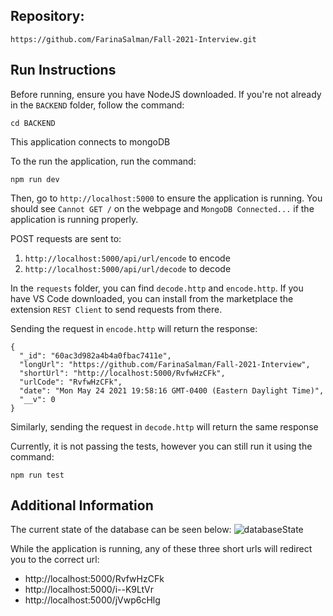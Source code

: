 ## Repository: 

```
https://github.com/FarinaSalman/Fall-2021-Interview.git
```

## Run Instructions

Before running, ensure you have NodeJS downloaded. If you're not already in the ```BACKEND``` folder, follow the command:

```
cd BACKEND
```

This application connects to mongoDB

To the run the application, run the command:

```
npm run dev
```

Then, go to ```http://localhost:5000``` to ensure the application is running.
You should see ```Cannot GET /``` on the webpage and ```MongoDB Connected...``` if the application is running properly.

POST requests are sent to:
1. ```http://localhost:5000/api/url/encode``` to encode
2. ```http://localhost:5000/api/url/decode``` to decode

In the ```requests``` folder, you can find ```decode.http``` and ```encode.http```. If you have VS Code downloaded, you can install from the marketplace the extension ```REST Client``` to send requests from there.

Sending the request in ```encode.http``` will return the response:
```
{
  "_id": "60ac3d982a4b4a0fbac7411e",
  "longUrl": "https://github.com/FarinaSalman/Fall-2021-Interview",
  "shortUrl": "http://localhost:5000/RvfwHzCFk",
  "urlCode": "RvfwHzCFk",
  "date": "Mon May 24 2021 19:58:16 GMT-0400 (Eastern Daylight Time)",
  "__v": 0
}
```

Similarly, sending the request in ```decode.http``` will return the same response

Currently, it is not passing the tests, however you can still run it using the command:

```npm run test```

## Additional Information

The current state of the database can be seen below:
![databaseState](/assets/databaseState.png)

While the application is running, any of these three short urls will redirect you to the correct url:
<ul>
    <li>http://localhost:5000/RvfwHzCFk</li>
    <li>http://localhost:5000/i--K9LtVr</li>
    <li>http://localhost:5000/jVwp6cHlg</li>
</ul>